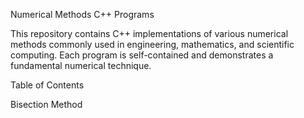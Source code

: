 Numerical Methods C++ Programs

This repository contains C++ implementations of various numerical methods commonly used in engineering, mathematics, and scientific computing. Each program is self-contained and demonstrates a fundamental numerical technique.

Table of Contents

Bisection Method